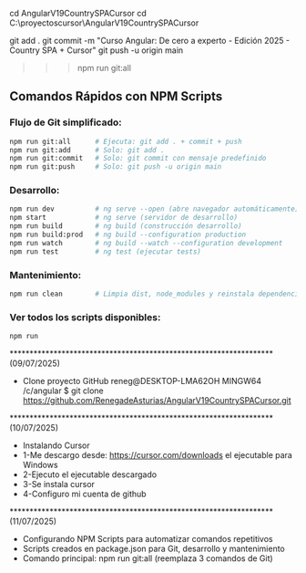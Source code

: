 
cd AngularV19CountrySPACursor
cd C:\proyectoscursor\AngularV19CountrySPACursor

git add . 
git commit -m "Curso Angular: De cero a experto - Edición 2025 - Country SPA + Cursor" 
git push -u origin main

>>> npm run git:all

## Comandos Rápidos con NPM Scripts

### Flujo de Git simplificado:
```bash
npm run git:all      # Ejecuta: git add . + commit + push
npm run git:add      # Solo: git add .
npm run git:commit   # Solo: git commit con mensaje predefinido
npm run git:push     # Solo: git push -u origin main
```

### Desarrollo:
```bash
npm run dev          # ng serve --open (abre navegador automáticamente)
npm start            # ng serve (servidor de desarrollo)
npm run build        # ng build (construcción desarrollo)
npm run build:prod   # ng build --configuration production
npm run watch        # ng build --watch --configuration development
npm run test         # ng test (ejecutar tests)
```

### Mantenimiento:
```bash
npm run clean        # Limpia dist, node_modules y reinstala dependencias
```

### Ver todos los scripts disponibles:
```bash
npm run
```

****************************************************************** (09/07/2025)
* Clone proyecto GitHub
reneg@DESKTOP-LMA62OH MINGW64 /c/angular
$ git clone https://github.com/RenegadeAsturias/AngularV19CountrySPACursor.git

****************************************************************** (10/07/2025)
* Instalando Cursor
* 1-Me descargo desde: https://cursor.com/downloads el ejecutable para Windows
* 2-Ejecuto el ejecutable descargado
* 3-Se instala cursor
* 4-Configuro mi cuenta de github

****************************************************************** (11/07/2025)
* Configurando NPM Scripts para automatizar comandos repetitivos
* Scripts creados en package.json para Git, desarrollo y mantenimiento
* Comando principal: npm run git:all (reemplaza 3 comandos de Git)








